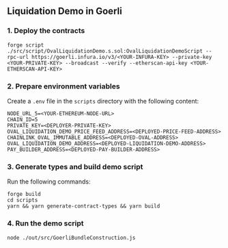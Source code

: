 ## Liquidation Demo in Goerli

### 1. Deploy the contracts

```shell
forge script ./src/script/OvalLiquidationDemo.s.sol:OvalLiquidationDemoScript --rpc-url https://goerli.infura.io/v3/<YOUR-INFURA-KEY> --private-key <YOUR-PRIVATE-KEY> --broadcast --verify --etherscan-api-key <YOUR-ETHERSCAN-API-KEY>
```

### 2. Prepare environment variables

Create a `.env` file in the `scripts` directory with the following content:

```shell
NODE_URL_5=<YOUR-ETHEREUM-NODE-URL>
CHAIN_ID=5
PRIVATE_KEY=<DEPLOYER-PRIVATE-KEY>
OVAL_LIQUIDATION_DEMO_PRICE_FEED_ADDRESS=<DEPLOYED-PRICE-FEED-ADDRESS>
CHAINLINK_OVAL_IMMUTABLE_ADDRESS=<DEPLOYED-OVAL-ADDRESS>
OVAL_LIQUIDATION_DEMO_ADDRESS=<DEPLOYED-LIQUIDATION-DEMO-ADDRESS>
PAY_BUILDER_ADDRESS=<DEPLOYED-PAY-BUILDER-ADDRESS>
```

### 3. Generate types and build demo script

Run the following commands:
```shell
forge build
cd scripts
yarn && yarn generate-contract-types && yarn build
```

### 4. Run the demo script

```shell
node ./out/src/GoerliBundleConstruction.js
```
